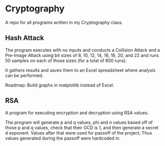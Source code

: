 # Cryptography
A repo for all programs written in my Cryptography class.

## Hash Attack
The program executes with no inputs and conducts a Collision Attack and a Pre-Image Attack using bit sizes of 8, 10, 12, 14, 16, 18, 20, and 22 and runs 50 samples on each of those sizes (for a total of 800 runs).

It gathers results and saves them to an Excel spreadsheet where analysis can be performed.

Roadmap: Build graphs in matplotlib instead of Excel.

## RSA

A program for executing encryption and decryption using RSA values. 

The program will generate p and q values, phi and n values based off of those p and q values, check that their GCD is 1, and then generate a secret d exponent. Values after that were used for passoff of the project; Thus values generated during the passoff were hardcoded in.
